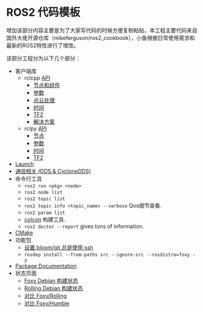 # ROS2 代码模板

增加该部分内容主要是为了大家写代码的时候方便复制粘贴，本工程主要代码来自国外大佬开源仓库（mikeferguson/ros2_cookbook），小鱼根据日常使用需求和最新的ROS2特性进行了增改。

该部分工程分为以下几个部分：

 * 客户端库
   * rclcpp [API](http://docs.ros2.org/latest/api/rclcpp/)
     * [节点和组件](codebook/rclcpp/nodes.md)
     * [参数](codebook/rclcpp/parameters.md)
     * [点云处理](codebook/rclcpp/pcl.md)
     * [时间](codebook/rclcpp/time.md)
     * [TF2](codebook/rclcpp/tf2.md)
     * [解决方案](codebook/rclcpp/workarounds.md)
   * rclpy [API](http://docs.ros2.org/latest/api/rclpy/)
     * [节点](codebook/rclpy/nodes.md)
     * [参数](codebook/rclpy/parameters.md)
     * [时间](codebook/rclpy/time.md)
     * [TF2](codebook/rclpy/tf2.md)
 * [Launch](codebook/pages/launch.md)
 * [通信相关 (DDS & CycloneDDS)](codebook/pages/networking.md)
 * 命令行工具
   * ```ros2 run <pkg> <node>```
   * ```ros2 node list```
   * ```ros2 topic list```
   * ```ros2 topic info <topic_name> --verbose``` Qos细节查看.
   * ```ros2 param list```
   * [colcon](codebook/pages/colcon.md) 构建工具.
   * ```ros2 doctor --report``` gives tons of information.
* [CMake](codebook/pages/cmake.md)
* 功能包
   * [设置 bloom/git 总是使用 ssh](https://answers.ros.org/question/234494/diagnosing-issues-with-bloom-github-two-factor-authentication/)
   * `rosdep install --from-paths src --ignore-src --rosdistro=foxy -y`
* [Package Documentation](codebook/pages/packages.md)
* 状态页面
  * [Foxy Debian 构建状态](http://repo.ros2.org/status_page/ros_foxy_default.html)
  * [Rolling Debian 构建状态](http://repo.ros2.org/status_page/ros_rolling_default.html)
  * [对比 Foxy/Rolling](http://repo.ros2.org/status_page/compare_foxy_rolling.html)
  * [对比 Foxy/Humble](http://repo.ros2.org/status_page/compare_foxy_humble.html)


